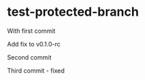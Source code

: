 # test-protected-branch

With first commit

Add fix to v0.1.0-rc

Second commit

Third commit - fixed